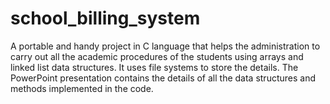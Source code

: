 # school_billing_system
A portable and handy project in C language that helps the administration to carry out all the academic procedures of the students using arrays and linked list data structures. It uses file systems to store the details.
The PowerPoint presentation contains the details of all the data structures and methods implemented in the code.
